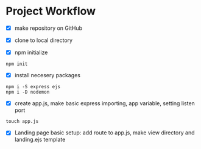 # Project Workflow

- [x] make repository on GitHub

- [x] clone to local directory

- [x] npm initialize
```
npm init
```

- [x] install necesery packages
``` 
npm i -S express ejs 
npm i -D nodemon
```

- [x] create app.js, make basic express importing, app variable, setting listen port
```
touch app.js
```

- [x] Landing page basic setup: add route to app.js, make view directory and landing.ejs template
